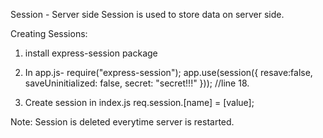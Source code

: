 Session - Server side
Session is used to store data on server side.

Creating Sessions:
1. install express-session package

2. In app.js-
require("express-session");
app.use(session({
  resave:false,
  saveUninitialized: false,
  secret: "secret!!!"
})); //line 18.


3. Create session in index.js
req.session.[name] = [value];

Note: Session is deleted everytime server is restarted.